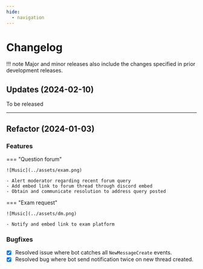```yaml
---
hide:
  - navigation
---
```

# Changelog

!!! note
    Major and minor releases also include the changes specified in prior development releases.

## Updates (2024-02-10)

To be released

---

## Refactor (2024-01-03)

### Features
=== "Question forum"

    ![Music](../assets/exam.png)

    - Alert moderator regarding recent forum query
    - Add embed link to forum thread through discord embed
    - Obtain and communicate resolution to address query posted

=== "Exam request"

    ![Music](../assets/dm.png)
   
    - Notify and embed link to exam platform

### Bugfixes
- [x] Resolved issue where bot catches all `NewMessageCreate` events.
- [x] Resolved bug where bot send notification twice on new thread created.
